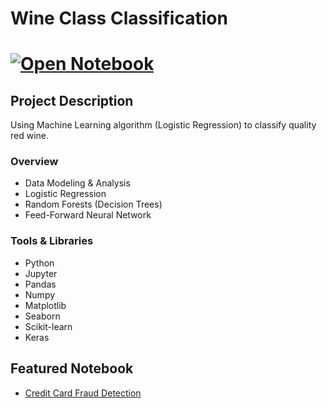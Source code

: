 # Wine Class Classification
# [![Open Notebook](https://img.shields.io/badge/Jupyter-Open_Notebook-blue?logo=Jupyter)](https://dpghazi.github.io/projects/wine-classification-ml.html)

## Project Description
Using Machine Learning algorithm (Logistic Regression) to classify quality red wine.

### Overview
  - Data Modeling & Analysis
  - Logistic Regression
  - Random Forests (Decision Trees)
  - Feed-Forward Neural Network

### Tools & Libraries
* Python
* Jupyter
* Pandas
* Numpy
* Matplotlib
* Seaborn
* Scikit-learn
* Keras

## Featured Notebook
* [Credit Card Fraud Detection](https://dpghazi.github.io/projects/wine-classification-ml.html)
